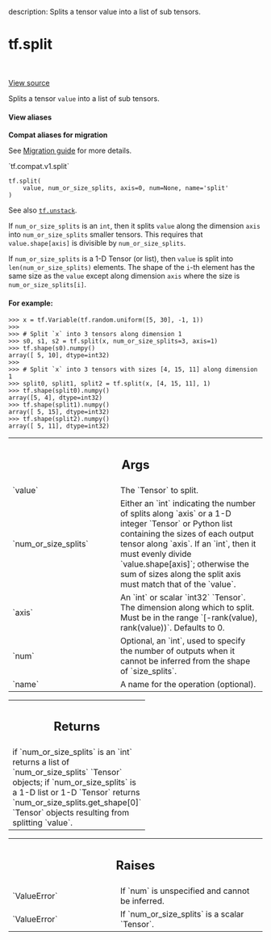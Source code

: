 description: Splits a tensor value into a list of sub tensors.

<div itemscope itemtype="http://developers.google.com/ReferenceObject">
<meta itemprop="name" content="tf.split" />
<meta itemprop="path" content="Stable" />
</div>

# tf.split

<!-- Insert buttons and diff -->

<table class="tfo-notebook-buttons tfo-api nocontent" align="left">

</table>

<a target="_blank" class="external" href="/code/stable/tensorflow/python/ops/array_ops.py">View source</a>



Splits a tensor `value` into a list of sub tensors.

<section class="expandable">
  <h4 class="showalways">View aliases</h4>
  <p>
<b>Compat aliases for migration</b>
<p>See
<a href="https://www.tensorflow.org/guide/migrate">Migration guide</a> for
more details.</p>
<p>`tf.compat.v1.split`</p>
</p>
</section>

<pre class="devsite-click-to-copy prettyprint lang-py tfo-signature-link">
<code>tf.split(
    value, num_or_size_splits, axis=0, num=None, name=&#x27;split&#x27;
)
</code></pre>



<!-- Placeholder for "Used in" -->

See also <a href="../tf/unstack.md"><code>tf.unstack</code></a>.

If `num_or_size_splits` is an `int`,  then it splits `value` along the
dimension `axis` into `num_or_size_splits` smaller tensors. This requires that
`value.shape[axis]` is divisible by `num_or_size_splits`.

If `num_or_size_splits` is a 1-D Tensor (or list), then `value` is split into
`len(num_or_size_splits)` elements. The shape of the `i`-th
element has the same size as the `value` except along dimension `axis` where
the size is `num_or_size_splits[i]`.

#### For example:



```
>>> x = tf.Variable(tf.random.uniform([5, 30], -1, 1))
>>>
>>> # Split `x` into 3 tensors along dimension 1
>>> s0, s1, s2 = tf.split(x, num_or_size_splits=3, axis=1)
>>> tf.shape(s0).numpy()
array([ 5, 10], dtype=int32)
>>>
>>> # Split `x` into 3 tensors with sizes [4, 15, 11] along dimension 1
>>> split0, split1, split2 = tf.split(x, [4, 15, 11], 1)
>>> tf.shape(split0).numpy()
array([5, 4], dtype=int32)
>>> tf.shape(split1).numpy()
array([ 5, 15], dtype=int32)
>>> tf.shape(split2).numpy()
array([ 5, 11], dtype=int32)
```

<!-- Tabular view -->
 <table class="responsive fixed orange">
<colgroup><col width="214px"><col></colgroup>
<tr><th colspan="2"><h2 class="add-link">Args</h2></th></tr>

<tr>
<td>
`value`
</td>
<td>
The `Tensor` to split.
</td>
</tr><tr>
<td>
`num_or_size_splits`
</td>
<td>
Either an `int` indicating the number of splits
along `axis` or a 1-D integer `Tensor` or Python list containing the sizes
of each output tensor along `axis`. If an `int`, then it must evenly
divide `value.shape[axis]`; otherwise the sum of sizes along the split
axis must match that of the `value`.
</td>
</tr><tr>
<td>
`axis`
</td>
<td>
An `int` or scalar `int32` `Tensor`. The dimension along which
to split. Must be in the range `[-rank(value), rank(value))`. Defaults to
0.
</td>
</tr><tr>
<td>
`num`
</td>
<td>
Optional, an `int`, used to specify the number of outputs when it
cannot be inferred from the shape of `size_splits`.
</td>
</tr><tr>
<td>
`name`
</td>
<td>
A name for the operation (optional).
</td>
</tr>
</table>



<!-- Tabular view -->
 <table class="responsive fixed orange">
<colgroup><col width="214px"><col></colgroup>
<tr><th colspan="2"><h2 class="add-link">Returns</h2></th></tr>
<tr class="alt">
<td colspan="2">
if `num_or_size_splits` is an `int` returns a list of
`num_or_size_splits` `Tensor` objects; if `num_or_size_splits` is a 1-D
list or 1-D `Tensor` returns `num_or_size_splits.get_shape[0]`
`Tensor` objects resulting from splitting `value`.
</td>
</tr>

</table>



<!-- Tabular view -->
 <table class="responsive fixed orange">
<colgroup><col width="214px"><col></colgroup>
<tr><th colspan="2"><h2 class="add-link">Raises</h2></th></tr>

<tr>
<td>
`ValueError`
</td>
<td>
If `num` is unspecified and cannot be inferred.
</td>
</tr><tr>
<td>
`ValueError`
</td>
<td>
If `num_or_size_splits` is a scalar `Tensor`.
</td>
</tr>
</table>

